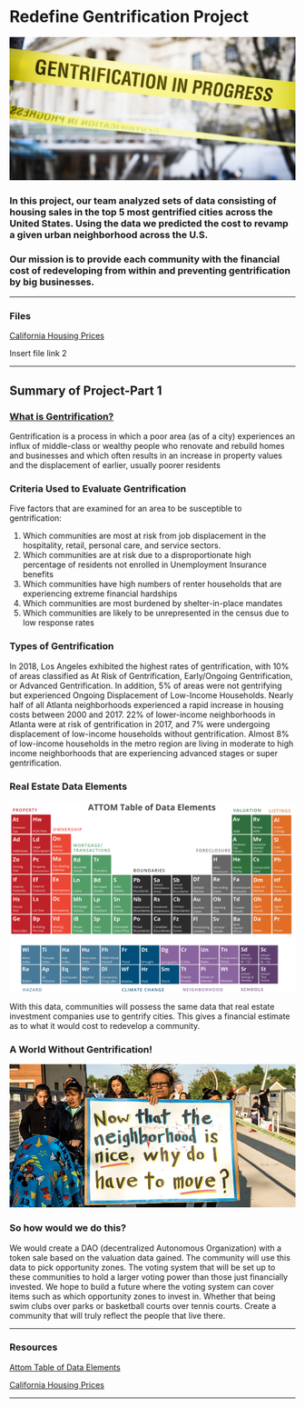 # Redefine Gentrification Project

![Gentrification-progress.jpg](Images/Gentrification-progress.jpg)

### In this project, our team analyzed sets of data consisting of housing sales in the top 5 most gentrified cities across the United States. Using the data we predicted the cost to revamp a given urban neighborhood across the U.S. 

### Our mission is to provide each community with the financial cost of redeveloping from within and preventing gentrification by big businesses.

- - -

### Files

[California Housing Prices](Part-2/house_price_prediction.ipynb)

Insert file link 2

- - -

## Summary of Project-Part 1

### [What is Gentrification?](https://www.youtube.com/embed/OFKJ45J-LMg)

Gentrification is a process in which a poor area (as of a city) experiences an influx of middle-class or wealthy people who renovate and rebuild homes and businesses and which often results in an increase in property values and the displacement of earlier, usually poorer residents

### Criteria Used to Evaluate Gentrification

Five factors that are examined for an area to be susceptible to gentrification:
1. Which communities are most at risk from job displacement in the hospitality, retail, personal care, and service sectors.
2. Which communities are at risk due to a disproportionate high percentage of residents not enrolled in Unemployment Insurance benefits
3. Which communities have high numbers of renter households that are experiencing extreme financial hardships
4. Which communities are most burdened by shelter-in-place mandates
5. Which communities are likely to be unrepresented in the census due to low response rates

### Types of Gentrification

In 2018, Los Angeles exhibited the highest rates of gentrification, with 10% of areas classified as At Risk of Gentrification, Early/Ongoing Gentrification, or Advanced Gentrification. In addition, 5% of areas were not gentrifying but experienced Ongoing Displacement of Low-Income Households. Nearly half of all Atlanta neighborhoods experienced a rapid increase in housing costs between 2000 and 2017. 22% of lower-income neighborhoods in Atlanta were at risk of gentrification in 2017, and 7% were undergoing displacement of low-income households without gentrification. Almost 8% of low-income households in the metro region are living in moderate to high income neighborhoods that are experiencing advanced stages or super gentrification.

### Real Estate Data Elements

![Attom-table.jpg](Images/Attom-table.png)

With this data, communities will possess the same data that real estate investment companies use to gentrify cities. This gives a financial estimate as to what it would cost to redevelop a community.

### A World Without Gentrification!

![Gentrification-1.jpg](Images/Gentrification-1.jpg)

### So how would we do this?
We would create a DAO (decentralized Autonomous Organization) with a token sale based on the valuation data gained. The community will use this data to pick opportunity zones. The voting system that will be set up to these communities to hold a larger voting power than those just financially invested. We hope to build a future where the voting system can cover items such as which opportunity zones to invest in. Whether that being swim clubs over parks or basketball courts over tennis courts. Create a community that will truly reflect the people that live there. 

- - -

### Resources

[Attom Table of Data Elements](https://www.attomdata.com/data/)

[California Housing Prices](https://www.kaggle.com/datasets/camnugent/california-housing-prices?resource=download)

- - -